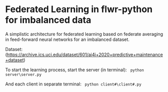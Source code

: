 # Federated Learning in flwr-python for imbalanced data

A simplistic architecture for federated learning based on federate averaging in feed-forward neural networks for an imbalanced dataset.

Dataset: (https://archive.ics.uci.edu/dataset/601/ai4i+2020+predictive+maintenance+dataset)

To start the learning process, start the server (in terminal):
``` python server\server.py```

And each client in separate terminal:
``` python client#\client#.py```
